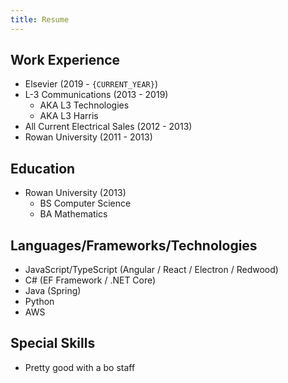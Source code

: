 ```yaml
---
title: Resume
---
```


## Work Experience

- Elsevier (2019 - `{CURRENT_YEAR}`)
- L-3 Communications (2013 - 2019)
  - AKA L3 Technologies
  - AKA L3 Harris
- All Current Electrical Sales (2012 - 2013)
- Rowan University (2011 - 2013)

## Education

- Rowan University (2013)
  - BS Computer Science
  - BA Mathematics

## Languages/Frameworks/Technologies

- JavaScript/TypeScript (Angular / React / Electron / Redwood)
- C# (EF Framework / .NET Core)
- Java (Spring)
- Python
- AWS

## Special Skills

- Pretty good with a bo staff
